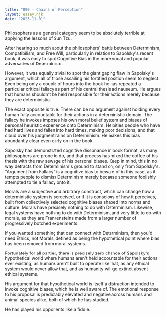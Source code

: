```yaml
---
title: "090 - Chains of Perception"
layout: essay.njk
date: "2023-11-01"
---
```


Philosophers as a general category seem to be absolutely terrible at applying the lessons of Sun Tzu.

After hearing so much about the philosophers' battle between Determinism, Compatibilism, and Free Will, particularly in relation to Sapolsky's recent book, it was easy to spot Cognitive Bias in the more vocal and popular adversaries of Determinism.

However, it was equally trivial to spot the giant gaping flaw in Sapolsky's argument, which all of those assailing his fortified position seem to neglect. Even being only a couple of hours into the book he has repeated a particular critical fallacy as part of his central thesis ad nauseum. He argues that humans shouldn't be held responsible for their actions merely because they are deterministic.

The exact opposite is true. There can be no argument against holding every human fully accountable for their actions in a deterministic domain. The fallacy he invokes imposes his own moral belief system and biases of personal heuristic experience onto Determinism. He pities people who have had hard lives and fallen into hard times, making poor decisions, and that cloud over his judgment rains on Determinism. He makes this bias abundantly clear even early on in the book.

Sapolsky has demonstrated cognitive dissonance in book format, as many philosophers are prone to do, and that process has mixed the coffee of his thesis with the raw sewage of his personal biases. Keep in mind, this in no way detracts from Determinism's ground to stand on, only from Sapolsky's. "Argument from Fallacy" is a cognitive bias to beware of in this case, as it tempts people to dismiss Determinism merely because someone foolishly attempted to tie a fallacy onto it.

Morals are a subjective and arbitrary construct, which can change how a deterministic system is perceived, or if it is conscious of how it perceives, built from collectively selected cognitive biases shaped into norms and culture. Morals have precisely nothing to do with Determinism. Likewise, legal systems have nothing to do with Determinism, and very little to do with morals, as they are Frankensteins made from a larger number of progressively botched experiments.

If you wanted something that can connect with Determinism, then you'd need Ethics, not Morals, defined as being the hypothetical point where bias has been removed from moral systems.

Fortunately for all parties, there is precisely zero chance of Sapolsky's hypothetical world where humans aren't held accountable for their actions ever existing, as humans aren't built to operate like that, as any ethical system would never allow that, and as humanity will go extinct absent ethical systems.

His argument for that hypothetical world is itself a distraction intended to invoke cognitive biases, which he is well aware of. The emotional response to his proposal is predictably elevated and negative across humans and animal species alike, both of which he has studied.

He has played his opponents like a fiddle.